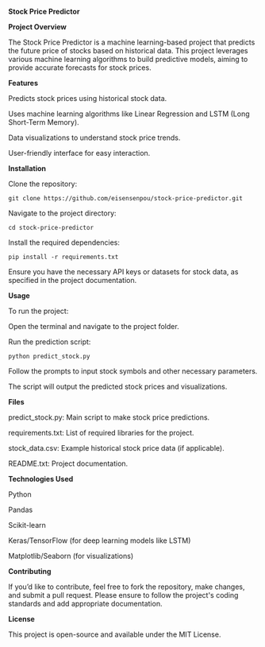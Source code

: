 **Stock Price Predictor**



**Project Overview**

The Stock Price Predictor is a machine learning-based project that predicts the future price of stocks based on historical data. This project leverages various machine learning algorithms to build predictive models, aiming to provide accurate forecasts for stock prices.




**Features**

Predicts stock prices using historical stock data.

Uses machine learning algorithms like Linear Regression and LSTM (Long Short-Term Memory).

Data visualizations to understand stock price trends.

User-friendly interface for easy interaction.



**Installation**

Clone the repository:

`git clone https://github.com/eisensenpou/stock-price-predictor.git`


Navigate to the project directory:

`cd stock-price-predictor`


Install the required dependencies:

`pip install -r requirements.txt`

Ensure you have the necessary API keys or datasets for stock data, as specified in the project documentation.



**Usage**

To run the project:

Open the terminal and navigate to the project folder.

Run the prediction script:

```python predict_stock.py```

Follow the prompts to input stock symbols and other necessary parameters.

The script will output the predicted stock prices and visualizations.



**Files**

predict_stock.py: Main script to make stock price predictions.

requirements.txt: List of required libraries for the project.

stock_data.csv: Example historical stock price data (if applicable).

README.txt: Project documentation.



**Technologies Used**

Python

Pandas

Scikit-learn

Keras/TensorFlow (for deep learning models like LSTM)

Matplotlib/Seaborn (for visualizations)



**Contributing**

If you’d like to contribute, feel free to fork the repository, make changes, and submit a pull request. Please ensure to follow the project's coding standards and add appropriate documentation.



**License**

This project is open-source and available under the MIT License.
